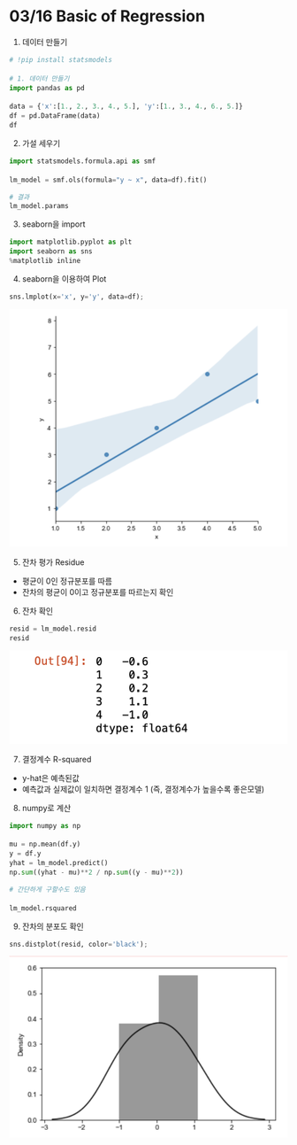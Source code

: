 # 03/16 Basic of Regression

1. 데이터 만들기

```python
# !pip install statsmodels

# 1. 데이터 만들기
import pandas as pd

data = {'x':[1., 2., 3., 4., 5.], 'y':[1., 3., 4., 6., 5.]}
df = pd.DataFrame(data)
df
```

2. 가설 세우기

```python
import statsmodels.formula.api as smf

lm_model = smf.ols(formula="y ~ x", data=df).fit()
```

```python
# 결과
lm_model.params
```

3. seaborn을 import

```python
import matplotlib.pyplot as plt
import seaborn as sns
%matplotlib inline
```

4. seaborn을 이용하여 Plot

```python
sns.lmplot(x='x', y='y', data=df);
```

![03%2016%20Basic%20of%20Regression%204638f56862394a209fb8c57412212eb3/Untitled.png](03%2016%20Basic%20of%20Regression%204638f56862394a209fb8c57412212eb3/Untitled.png)

5. 잔차 평가 Residue

- 평균이 0인 정규분포를 따름
- 잔차의 평균이 0이고 정규분포를 따르는지 확인

6. 잔차 확인

```python
resid = lm_model.resid
resid
```

![03%2016%20Basic%20of%20Regression%204638f56862394a209fb8c57412212eb3/Untitled%201.png](03%2016%20Basic%20of%20Regression%204638f56862394a209fb8c57412212eb3/Untitled%201.png)

7. 결정계수 R-squared

- y-hat은 예측된값
- 예측값과 실제값이 일치하면 결정계수 1 (즉, 결정계수가 높을수록 좋은모델)

8. numpy로 계산

```python
import numpy as np

mu = np.mean(df.y)
y = df.y
yhat = lm_model.predict()
np.sum((yhat - mu)**2 / np.sum((y - mu)**2))
```

```python
# 간단하게 구할수도 있음

lm_model.rsquared
```

9. 잔차의 분포도 확인

```python
sns.distplot(resid, color='black');
```

![03%2016%20Basic%20of%20Regression%204638f56862394a209fb8c57412212eb3/Untitled%202.png](03%2016%20Basic%20of%20Regression%204638f56862394a209fb8c57412212eb3/Untitled%202.png)